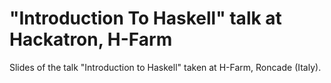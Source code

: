 # "Introduction To Haskell" talk at Hackatron, H-Farm

Slides of the talk "Introduction to Haskell" taken at H-Farm, Roncade (Italy).
